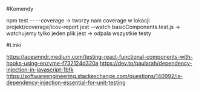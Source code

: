 #Komendy

npm test -- --coverage -> tworzy nam coverage w lokacji projekt/coverage/icov-report
jest --watch basicComponents.test.js -> watchujemy tylko jeden plik
jest -> odpala wszystkie testy

#Linki

https://acesmndr.medium.com/testing-react-functional-components-with-hooks-using-enzyme-f732124d320a
https://dev.to/paularah/dependency-injection-in-javascript-1bfk
https://softwareengineering.stackexchange.com/questions/140992/is-dependency-injection-essential-for-unit-testing
